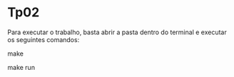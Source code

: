 # Tp02

Para executar o trabalho, basta abrir a pasta dentro do terminal e executar os seguintes comandos:

make

make run
